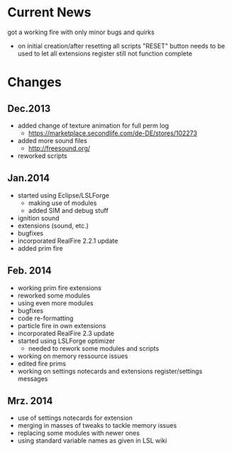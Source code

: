 Current News
====
got a working fire with only minor bugs and quirks
 - on initial creation/after resetting all scripts "RESET" button needs to be used to let all extensions register
still not function complete

Changes
====
Dec.2013
----------------
 - added change of texture animation for full perm log
	- https://marketplace.secondlife.com/de-DE/stores/102273
 - added more sound files
	- http://freesound.org/
 - reworked scripts

Jan.2014
-----------------
 - started using Eclipse/LSLForge
	- making use of modules
	- added SIM and debug stuff
 - ignition sound
 - extensions (sound, etc.)
 - bugfixes
 - incorporated RealFire 2.2.1 update
 - added prim fire

Feb. 2014
-----------------
 - working prim fire extensions
 - reworked some modules
 - using even more modules
 - bugfixes
 - code re-formatting
 - particle fire in own extensions
 - incorporated RealFire 2.3 update
 - started using LSLForge optimizer
 	- needed to rework some modules and scripts
 - working on memory ressource issues
 - edited fire prims
 - working on settings notecards and extensions register/settings messages

Mrz. 2014
-----------------
 - use of settings notecards for extension
 - merging in masses of tweaks to tackle memory issues
 - replacing some modules with newer ones
 - using standard variable names as given in LSL wiki